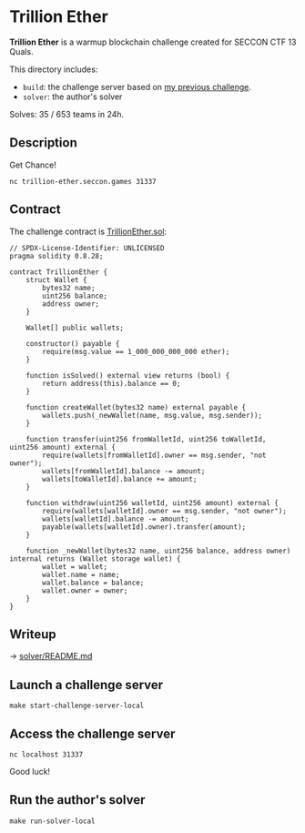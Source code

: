 # Trillion Ether

**Trillion Ether** is a warmup blockchain challenge created for SECCON CTF 13 Quals.

This directory includes:
- `build`: the challenge server based on [my previous challenge](../../hitcon-ctf-2024-quals/lustrous/).
- `solver`: the author's solver

Solves: 35 / 653 teams in 24h.

## Description

Get Chance!

```
nc trillion-ether.seccon.games 31337
```

## Contract

The challenge contract is [TrillionEther.sol](build/src/contracts/src/TrillionEther.sol):

```solidity
// SPDX-License-Identifier: UNLICENSED
pragma solidity 0.8.28;

contract TrillionEther {
    struct Wallet {
        bytes32 name;
        uint256 balance;
        address owner;
    }

    Wallet[] public wallets;

    constructor() payable {
        require(msg.value == 1_000_000_000_000 ether);
    }

    function isSolved() external view returns (bool) {
        return address(this).balance == 0;
    }

    function createWallet(bytes32 name) external payable {
        wallets.push(_newWallet(name, msg.value, msg.sender));
    }

    function transfer(uint256 fromWalletId, uint256 toWalletId, uint256 amount) external {
        require(wallets[fromWalletId].owner == msg.sender, "not owner");
        wallets[fromWalletId].balance -= amount;
        wallets[toWalletId].balance += amount;
    }

    function withdraw(uint256 walletId, uint256 amount) external {
        require(wallets[walletId].owner == msg.sender, "not owner");
        wallets[walletId].balance -= amount;
        payable(wallets[walletId].owner).transfer(amount);
    }

    function _newWallet(bytes32 name, uint256 balance, address owner) internal returns (Wallet storage wallet) {
        wallet = wallet;
        wallet.name = name;
        wallet.balance = balance;
        wallet.owner = owner;
    }
}
```

## Writeup

-> [solver/README.md](solver/README.md)

## Launch a challenge server

```
make start-challenge-server-local
```

## Access the challenge server

```
nc localhost 31337
```

Good luck!

## Run the author's solver

```
make run-solver-local
```
